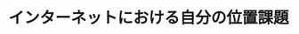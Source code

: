 # インターネットにおける自分の位置課題
<enter><img sec="https://github.com/martian17/masstraceroute/blob/main/imgs/internetmap.png?raw=true"></center>